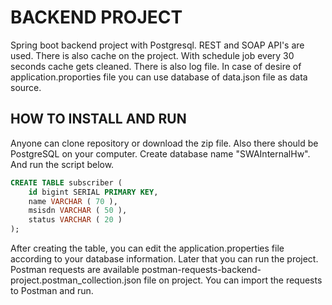 # BACKEND PROJECT
Spring boot backend project with Postgresql. REST and SOAP API's are used.
There is also cache on the project. With schedule job every 30 seconds cache gets cleaned.
There is also log file. In case of desire of application.proporties file you can use database of data.json file as data source.

## HOW TO INSTALL AND RUN
Anyone can clone repository or download the zip file. Also there should be PostgreSQL on your computer.
Create database name "SWAInternalHw". And run the script below.
```sql
CREATE TABLE subscriber (
	id bigint SERIAL PRIMARY KEY,
	name VARCHAR ( 70 ),
	msisdn VARCHAR ( 50 ),
	status VARCHAR ( 20 )
);
```
After creating the table, you can edit the application.properties file according to your database information.
Later that you can run the project.
Postman requests are available postman-requests-backend-project.postman_collection.json file on project. You can import the requests to Postman and run.